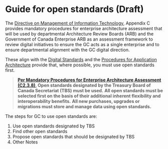 # Guide for open standards (Draft)

The [Directive on Management of Information Technology](https://www.tbs-sct.gc.ca/pol/doc-eng.aspx?id=15249), Appendix C provides mandatory procedures for enterprise architecture assessment that will be used by departmental Architecture Review Boards (ARB) and the Government of Canada Enterprise ARB as an assessment framework to review digital initiatives to ensure the GC acts as a single enterprise and to ensure departmental alignment with the GC digital direction.

These align with the [Digital Standards](https://www.canada.ca/en/government/publicservice/modernizing/government-canada-digital-standards.html) and the [Procedures for Application Architecture](https://www.tbs-sct.gc.ca/pol/doc-eng.aspx?id=15249#claC.2.3.8) provide that, where possible, you must use open standards first.

> **[Per Mandatory Procedures for Enterprise Architecture Assessment (C2.3.8)](https://www.tbs-sct.gc.ca/pol/doc-eng.aspx?id=15249&section=procedure&p=C), Open standards designated by the Treasury Board of Canada Secretariat (TBS) must be used.**
> **All open standards must be selected first on the basis of their additional inherent flexibility and interoperability benefits.**
> **All new purchases, upgrades or migrations must store and manage data using open standards.**

The steps for GC to use open standards are:

1. Use open standards designated by TBS
1. Find other open standards
1. Propose open standards that should be designated by TBS
1. Other Notes
